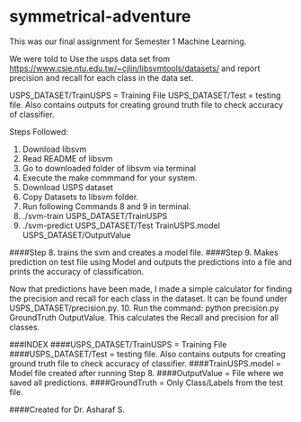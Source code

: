 # symmetrical-adventure
This was our final assignment for Semester 1 Machine Learning.

We were told to Use the usps data set from https://www.csie.ntu.edu.tw/~cjlin/libsvmtools/datasets/
and report precision and recall for each class in the data set.

USPS_DATASET/TrainUSPS = Training File
USPS_DATASET/Test = testing file. Also contains outputs for creating ground truth file to check accuracy of classifier.

Steps Followed:
1. Download libsvm
2. Read README of libsvm
3. Go to downloaded folder of libsvm via terminal
4. Execute the make commmand for your system.
5. Download USPS dataset
6. Copy Datasets to libsvm folder.
7. Run following Commands 8 and 9 in terminal.
8. ./svm-train USPS_DATASET/TrainUSPS
9. ./svm-predict USPS_DATASET/Test TrainUSPS.model USPS_DATASET/OutputValue

####Step 8.  trains the svm and creates a model file.
####Step 9.  Makes prediction on test file using Model and outputs the predictions into a file and prints the accuracy of classification.

Now that predictions have been made, I made a simple calculator for finding the precision and recall for each class in the dataset.
It can be found under USPS_DATASET/precision.py.
10. Run the command: python precision.py GroundTruth OutputValue.
This calculates the Recall and precision for all classes.


###INDEX
####USPS_DATASET/TrainUSPS = Training File
####USPS_DATASET/Test = testing file. Also contains outputs for creating ground truth file to check accuracy of classifier.
####TrainUSPS.model = Model file created after running Step 8.
####OutputValue = File where we saved all predictions.
####GroundTruth = Only Class/Labels from the test file.


####Created for Dr. Asharaf S.
